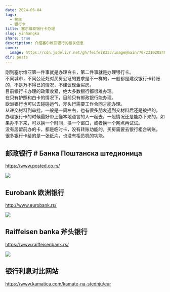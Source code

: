 ```yaml
---
date: 2024-06-04
tags:
  - 移民
  - 银行卡
title: 塞尔维亚银行卡办理
slug: yinhangka
share: true
description: 介绍塞尔维亚银行的相关信息
cover:
  image: https://cdn.jsdelivr.net/gh/feifei8333/image@main/70/2310202406040926539.jpg
dir: posts
---
```


刚到塞尔维亚第一件事就是办理白卡，第二件事就是办理银行卡。  
不同城市，不同公证处对买房公证的要求是不一样的，一般都是建议银行卡转账的，不是万不得已的情况，不建议现金买房。  
目前银行卡办理的政策收紧，绝大多数银行都很难办理。  
在只有护照和白卡的情况下，目前只有邮政银行能办理。  
欧洲银行也可以去碰碰运气，斧头行需要工作合同才能办理。  
从递交材料到审批，一般是一周左右，也有很多朋友遇到交材料后还是被拒的。  
办理银行卡的时候最好带上懂本地语言的人一起去，一般情况还是能办下来的，如果办不下来，可以换一个时间，换一个窗口，或者换一个网点再试试。  
没有居留前办的卡，都是临时卡，没有转账功能的，买房需要去银行柜台转账。  
很多银行卡给的是一张纸片，也没有柜员机的功能。



## 邮政银行 # Банка Поштанска штедионица

https://www.posted.co.rs/

![](https://cdn.jsdelivr.net/gh/feifei8333/image@main/70/2310202406040926539.jpg)



## Eurobank 欧洲银行

http://www.eurobank.rs/

![](https://cdn.jsdelivr.net/gh/feifei8333/image@main/70/2310202406071306063.jpg)


##  Raiffeisen banka 斧头银行

https://www.raiffeisenbank.rs/

![](https://cdn.jsdelivr.net/gh/feifei8333/image@main/70/2310202406071307249.jpg)

## 银行利息对比网站

https://www.kamatica.com/kamate-na-stednju/eur



